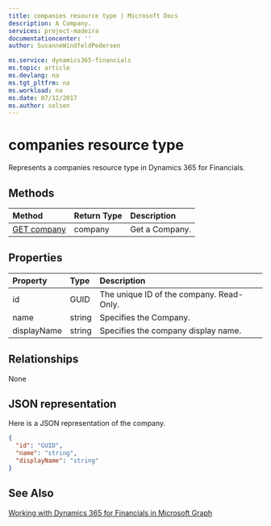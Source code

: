 ```yaml
---
title: companies resource type | Microsoft Docs
description: A Company.
services: project-madeira
documentationcenter: ''
author: SusanneWindfeldPedersen

ms.service: dynamics365-financials
ms.topic: article
ms.devlang: na
ms.tgt_pltfrm: na
ms.workload: na
ms.date: 07/11/2017
ms.author: solsen
---
```


# companies resource type
Represents a companies resource type in Dynamics 365 for Financials.


## Methods

| Method       | Return Type  |Description|
|:---------------|:--------|:----------|
|[GET company](../api/dynamics_get_companies.md)|company|Get a Company.|

## Properties
| Property	   | Type	|Description|
|:---------------|:--------|:----------|
|id|GUID|The unique ID of the company. Read-Only.|
|name|string|Specifies the Company.|
|displayName|string|Specifies the company display name.|


## Relationships
None

## JSON representation

Here is a JSON representation of the company.

```json
{
  "id": "GUID",
  "name": "string",
  "displayName": "string"
}

```

## See Also
[Working with Dynamics 365 for Financials in Microsoft Graph](../api/dynamics_graph_reference.md)  
